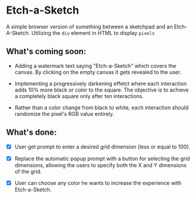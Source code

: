 # Etch-a-Sketch
A simple browser version of something between a sketchpad and an Etch-A-Sketch.
Utilizing the `div` element in HTML to display `pixels`

## What's coming soon:
* Adding a watermark text saying "Etch-a-Sketch" which covers the canvas. By clicking on the empty canvas it gets revealed to the user.

* Implementing a progressively darkening effetct where each interaction adds 10% more black or color to the square. The objective is to achieve a completely black square only after ten interactions.

* Rather than a color change from black to white, each interaction should randomize the pixel's RGB value entirely.


## What's done:
* [X] User get prompt to enter a desired grid dimension (less or equal to 100).

* [X] Replace the automatic popup prompt with a button for selecting the grid dimensions, allowing the users to specify both the X and Y dimensions of the grid.

* [X] User can choose any color he wants to increase the experience with Etch-a-Sketch.